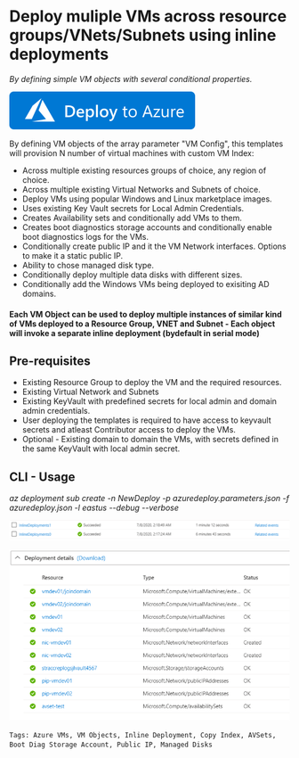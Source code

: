 # Deploy muliple VMs across resource groups/VNets/Subnets using inline deployments 
*By defining simple VM objects with several conditional properties.*


[![Deploy To Azure](https://raw.githubusercontent.com/Azure/azure-quickstart-templates/master/1-CONTRIBUTION-GUIDE/images/deploytoazure.svg?sanitize=true)](https://portal.azure.com/#create/Microsoft.Template/uri/https%3A%2F%2Fraw.githubusercontent.com%2Fabhilash9%2Farmtemplates-caf%2Fmaster%2FVM-Create-Objects-Inline%2Fazuredeploy.json)


By defining VM objects of the array parameter "VM Config", this templates will provision N number of virtual machines with custom VM Index:
- Across multiple existing resources groups of choice, any region of choice.
- Across multiple existing Virtual Networks and Subnets of choice.
- Deploy VMs using popular Windows and Linux marketplace images.
- Uses existing Key Vault secrets for Local Admin Credentials. 
- Creates Availability sets and conditionally add VMs to them.
- Creates boot diagnostics storage accounts and conditionally enable boot diagnostics logs for the VMs.
- Conditionally create public IP and it the VM Network interfaces. Options to make it a static public IP.
- Ability to chose managed disk type.
- Conditionally deploy multiple data disks with different sizes.
- Conditionally add the Windows VMs being deployed to exisiting AD domains.  

#### **Each VM Object can be used to deploy multiple instances of similar kind of VMs deployed to a Resource Group, VNET and Subnet - Each object will invoke a separate inline deployment (bydefault in serial mode)**

## Pre-requisites
- Existing Resource Group to deploy the VM and the required resources. 
- Existing Virtual Network and Subnets
- Existing KeyVault with predefined secrets for local admin and domain admin credentials.
- User deploying the templates is required to have access to keyvault secrets and atleast Contributor access to deploy the VMs.
- Optional - Existing domain to domain the VMs, with secrets defined in the same KeyVault with local admin secret.  

## CLI - Usage
*az deployment sub create -n NewDeploy -p azuredeploy.parameters.json -f azuredeploy.json -l eastus --debug --verbose*

![template deployments](https://github.com/abhilash9/armtemplates-caf/blob/master/VM-Create-Objects-Inline/images/Deployments.PNG?raw=true "template resource objects")

![template resources](https://github.com/abhilash9/armtemplates-caf/blob/master/VM-Create-Objects-Inline/images/ResourceDeployed.PNG?raw=true "template resource objects")

`Tags: Azure VMs, VM Objects, Inline Deployment, Copy Index, AVSets, Boot Diag Storage Account, Public IP, Managed Disks `

